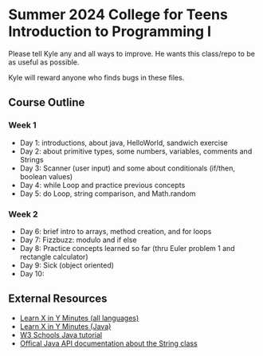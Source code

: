 # Summer 2024 College for Teens Introduction to Programming I

Please tell Kyle any and all ways to improve. He wants this class/repo to be as useful as possible. 

Kyle will reward anyone who finds bugs in these files.

## Course Outline

### Week 1
* Day 1: introductions, about java, HelloWorld, sandwich exercise
* Day 2: about primitive types, some numbers, variables, comments and Strings
* Day 3: Scanner (user input) and some about conditionals (if/then, boolean values)
* Day 4: while Loop and practice previous concepts
* Day 5: do Loop, string comparison, and Math.random

### Week 2
* Day 6: brief intro to arrays, method creation, and for loops
* Day 7: Fizzbuzz: modulo and if else
* Day 8: Practice concepts learned so far (thru Euler problem 1 and rectangle calculator)
* Day 9: Sick (object oriented)
* Day 10: 

## External Resources
* [Learn X in Y Minutes (all languages)](https://learnxinyminutes.com/)
* [Learn X in Y Minutes (Java)](https://learnxinyminutes.com/docs/java/)
* [W3 Schools Java tutorial](https://www.w3schools.com/java/default.asp)
* [Offical Java API documentation about the String class](https://docs.oracle.com/en%2Fjava%2Fjavase%2F22%2Fdocs%2Fapi%2F%2F/java.base/java/lang/String.html)
